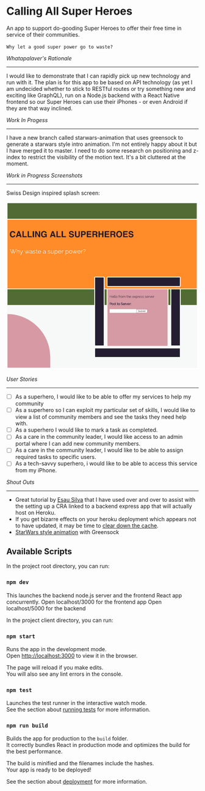 # Calling All Super Heroes

An app to support do-gooding Super Heroes to offer their free time in service of their communities.

`Why let a good super power go to waste?`

_Whatapalaver's Rationale_

---

I would like to demonstrate that I can rapidly pick up new technology and run with it. The plan is for this app to be based on API technology (as yet I am undecided whether to stick to RESTful routes or try something new and exciting like GraphQL), run on a Node.js backend with a React Native frontend so our Super Heroes can use their iPhones - or even Android if they are that way inclined.

_Work In Progess_

---

I have a new branch called starwars-animation that uses greensock to generate a starwars style intro animation. I'm not entirely happy about it but I have merged it to master. I need to do some research on positioning and z-index to restrict the visibility of the motion text. It's a bit cluttered at the moment.

_Work in Progress Screenshots_

---

Swiss Design inspired splash screen:

![superhero_grid](./docs/superhero_grid.png)

_User Stories_

---

- [ ] As a superhero, I would like to be able to offer my services to help my community
- [ ] As a superhero so I can exploit my particular set of skills, I would like to view a list of community members and see the tasks they need help with.
- [ ] As a superhero I would like to mark a task as completed.
- [ ] As a care in the community leader, I would like access to an admin portal where I can add new community members.
- [ ] As a care in the community leader, I would like to be able to assign required tasks to specific users.
- [ ] As a tech-savvy superhero, i would like to be able to access this service from my iPhone.

_Shout Outs_

---

- Great tutorial by [Esau Silva](https://medium.freecodecamp.org/how-to-make-create-react-app-work-with-a-node-backend-api-7c5c48acb1b0) that I have used over and over to assist with the setting up a CRA linked to a backend express app that will actually host on Heroku.
- If you get bizarre effects on your heroku deployment which appears not to have updated, it may be time to [clear down the cache](https://help.heroku.com/18PI5RSY/how-do-i-clear-the-build-cache).
- [StarWars style animation](https://medium.com/dev-red/tutorial-animate-the-opening-star-wars-crawl-in-a-react-app-with-greensock-bc55a5d05d24) with Greensock

## Available Scripts

In the project root directory, you can run:

### `npm dev`

This launches the backend node.js server and the frontend React app concurrently.
Open localhost/3000 for the frontend app
Open localhost/5000 for the backend

In the project client directory, you can run:

### `npm start`

Runs the app in the development mode.<br>
Open [http://localhost:3000](http://localhost:3000) to view it in the browser.

The page will reload if you make edits.<br>
You will also see any lint errors in the console.

### `npm test`

Launches the test runner in the interactive watch mode.<br>
See the section about [running tests](https://facebook.github.io/create-react-app/docs/running-tests) for more information.

### `npm run build`

Builds the app for production to the `build` folder.<br>
It correctly bundles React in production mode and optimizes the build for the best performance.

The build is minified and the filenames include the hashes.<br>
Your app is ready to be deployed!

See the section about [deployment](https://facebook.github.io/create-react-app/docs/deployment) for more information.
